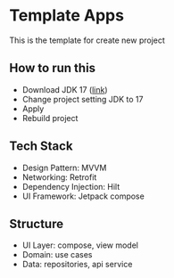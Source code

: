 # Template Apps
This is the template for create new project

## How to run this 
- Download JDK 17 ([link](https://www.oracle.com/java/technologies/javase/jdk17-archive-downloads.html))
- Change project setting JDK to 17
- Apply
- Rebuild project

## Tech Stack
- Design Pattern: MVVM
- Networking: Retrofit
- Dependency Injection: Hilt
- UI Framework: Jetpack compose

## Structure
- UI Layer: compose, view model
- Domain: use cases
- Data: repositories, api service
